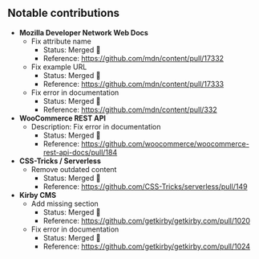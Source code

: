 ## Notable contributions

- **Mozilla Developer Network Web Docs**
  - Fix attribute name
    - Status: Merged 🎉
    - Reference: https://github.com/mdn/content/pull/17332
  - Fix example URL
    - Status: Merged 🎉
    - Reference: https://github.com/mdn/content/pull/17333
  - Fix error in documentation
    - Status: Merged 🎉
    - Reference: https://github.com/mdn/content/pull/332
- **WooCommerce REST API**
  - Description: Fix error in documentation
    - Status: Merged 🎉
    - Reference: https://github.com/woocommerce/woocommerce-rest-api-docs/pull/184
- **CSS-Tricks / Serverless**
  - Remove outdated content
    - Status: Merged 🎉
    - Reference: https://github.com/CSS-Tricks/serverless/pull/149
- **Kirby CMS**
  - Add missing section
    - Status: Merged 🎉
    - Reference: https://github.com/getkirby/getkirby.com/pull/1020
  - Fix error in documentation
    - Status: Merged 🎉
    - Reference: https://github.com/getkirby/getkirby.com/pull/1024

